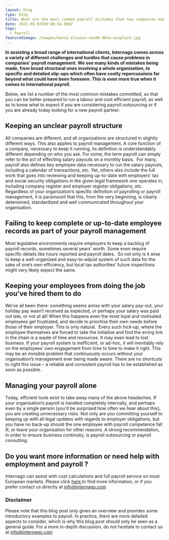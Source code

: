 ```yaml
---
layout: blog
type: blog
title: What are the most common payroll mistakes that new companies make?
date: 2022-08-03T09:08:54.960Z
tags:
  - Payroll
featuredimage: /images/kenny-eliason-cmz06-0btw-unsplash.jpg
---
```

**In assisting a broad range of international clients, Internago comes across a variety of different challenges and hurdles that cause problems in companies’ payroll management. We see many kinds of mistakes being made, from broad structural ones involving a whole organisation, to specific and detailed slip-ups which often have costly repercussions far beyond what could have been foreseen. This is even more true when it comes to international payroll.** 

Below, we list a number of the most common mistakes committed, so that you can be better prepared to run a labour and cost efficient payroll, as well as to know what to expect if you are considering payroll outsourcing or if you are already today looking for a new payroll partner.

## Keeping an unclear payroll structure

All companies are different, and all organisations are structured in slightly different ways. This also applies to payroll management. A core function of a company, necessary to keep it running, its definition is understandably different depending on who you ask. For some, the term payroll can simply refer to the act of effecting salary payouts on a monthly basis.  For many, payroll also defines key employee data necessary to run the salary payouts, including a calendar of transactions, etc. Yet, others also include the full work that goes into reviewing and keeping up-to-date with employers’ tax and social security obligations in the given legal framework one operates in, including company register and employer register obligations, etc.  Regardless of your organization’s specific definition of payrolling or payroll management, it is paramount that this, from the very beginning, is clearly determined, standardized and well communicated throughout your organisation. 

## Failing to keep complete or up-to-date employee records as part of your payroll management 

Most legislative environments require employers to keep a backlog of payroll records, sometimes several years’ worth. Some even require specific details like hours reported and payroll dates.  So not only is it wise to keep a well-organized and easy-to-adjust system of such data for the sake of one’s own efficiency, but local tax authorities’ future inspections might very likely expect the same. 

## Keeping your employees from doing the job you’ve hired them to do 

We’ve all been there: something seems amiss with your salary pay-out, your holiday pay wasn’t received as expected, or perhaps your salary was paid out late, or not at all! When this happens even the most loyal and motivated employees get frustrated, and decide to prioritise their own needs before those of their employer. This is only natural.  Every such hick-up, where the employee themselves are forced to take the initiative and find the erring link in the chain is a waste of time and resources. It may even lead to lost business. If your payroll system is inefficient, or ad-hoc, it will inevitably rely on the employees’ own engagement from time to time to make it right. This may be an invisible problem that continuously occurs without your organisation’s management ever being made aware. There are no shortcuts to right this issue – a reliable and consistent payroll has to be established as soon as possible.

## Managing your payroll alone

Today, efficient tools exist to take away many of the above headaches. If your organisation’s payroll is handled completely internally, and perhaps even by a single person (you’d be surprised how often we hear about this), you are creating unnecessary risks. Not only are you committing yourself to keeping up with all legal updates with regards to employer obligations, but you have no back-up should the one employee with payroll competence fall ill, or leave your organisation for other reasons. A strong recommendation, in order to ensure business continuity, is payroll outsourcing or payroll consulting. 

## Do you want more information or need help with employment and payroll ?

Internago can assist with cost calculations and full payroll service on most European markets. Please click [here ](https://www.internago.com/our-services)to find more information, or if you prefer contact us directly at [info@internago.com](mailto:info@internago.com)

### Disclaimer

Please note that this blog post only gives an overview and provides some introductory examples to payroll. In practice, there are more detailed aspects to consider, which is why this blog post should only be seen as a general guide. For a more in-depth discussion, do not hesitate to contact us at [info@internago.com](mailto:info@internago.com)